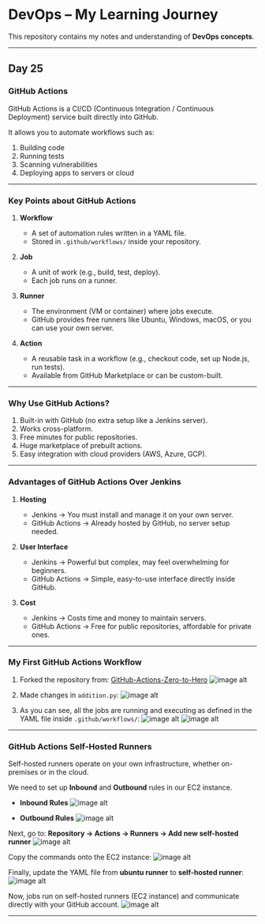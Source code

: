 # DevOps – My Learning Journey

This repository contains my notes and understanding of **DevOps concepts**.

---

## Day 25

### GitHub Actions

GitHub Actions is a CI/CD (Continuous Integration / Continuous Deployment) service built directly into GitHub.

It allows you to automate workflows such as:

1. Building code
2. Running tests
3. Scanning vulnerabilities
4. Deploying apps to servers or cloud

---

### Key Points about GitHub Actions

1. **Workflow**

   * A set of automation rules written in a YAML file.
   * Stored in `.github/workflows/` inside your repository.

2. **Job**

   * A unit of work (e.g., build, test, deploy).
   * Each job runs on a runner.

3. **Runner**

   * The environment (VM or container) where jobs execute.
   * GitHub provides free runners like Ubuntu, Windows, macOS, or you can use your own server.

4. **Action**

   * A reusable task in a workflow (e.g., checkout code, set up Node.js, run tests).
   * Available from GitHub Marketplace or can be custom-built.

---

### Why Use GitHub Actions?

1. Built-in with GitHub (no extra setup like a Jenkins server).
2. Works cross-platform.
3. Free minutes for public repositories.
4. Huge marketplace of prebuilt actions.
5. Easy integration with cloud providers (AWS, Azure, GCP).

---

### Advantages of GitHub Actions Over Jenkins

1. **Hosting**

   * Jenkins → You must install and manage it on your own server.
   * GitHub Actions → Already hosted by GitHub, no server setup needed.

2. **User Interface**

   * Jenkins → Powerful but complex, may feel overwhelming for beginners.
   * GitHub Actions → Simple, easy-to-use interface directly inside GitHub.

3. **Cost**

   * Jenkins → Costs time and money to maintain servers.
   * GitHub Actions → Free for public repositories, affordable for private ones.

---

### My First GitHub Actions Workflow

1. Forked the repository from:
   [GitHub-Actions-Zero-to-Hero](https://github.com/iam-veeramalla/GitHub-Actions-Zero-to-Hero)
   ![image alt](https://github.com/adhikarilaxman/DevOps-Journey/blob/48c0bac934a5554ecd2cb41bfdc00908aca53b3a/Day25/Day25%2001.jpg)

2. Made changes in `addition.py`:
   ![image alt](https://github.com/adhikarilaxman/DevOps-Journey/blob/48c0bac934a5554ecd2cb41bfdc00908aca53b3a/Day25/Day25%2002%20.jpg)

3. As you can see, all the jobs are running and executing as defined in the YAML file inside `.github/workflows/`:
   ![image alt](https://github.com/adhikarilaxman/DevOps-Journey/blob/48c0bac934a5554ecd2cb41bfdc00908aca53b3a/Day25/Day25%2003.jpg)
   ![image alt](https://github.com/adhikarilaxman/DevOps-Journey/blob/48c0bac934a5554ecd2cb41bfdc00908aca53b3a/Day25/Day25%2004.jpg)

---

### GitHub Actions Self-Hosted Runners

Self-hosted runners operate on your own infrastructure, whether on-premises or in the cloud.

We need to set up **Inbound** and **Outbound** rules in our EC2 instance.

* **Inbound Rules**
  ![image alt](https://github.com/adhikarilaxman/DevOps-Journey/blob/48c0bac934a5554ecd2cb41bfdc00908aca53b3a/Day25/Day25%2005%20Inbound%20Rules.jpg)

* **Outbound Rules**
  ![image alt](https://github.com/adhikarilaxman/DevOps-Journey/blob/48c0bac934a5554ecd2cb41bfdc00908aca53b3a/Day25/Day25%2006%20Outbound%20Rules.jpg)

Next, go to:
**Repository → Actions → Runners → Add new self-hosted runner**
![image alt](https://github.com/adhikarilaxman/DevOps-Journey/blob/48c0bac934a5554ecd2cb41bfdc00908aca53b3a/Day25/Day25%2007.jpg)

Copy the commands onto the EC2 instance:
![image alt](https://github.com/adhikarilaxman/DevOps-Journey/blob/48c0bac934a5554ecd2cb41bfdc00908aca53b3a/Day25/Day25%2008.jpg)

Finally, update the YAML file from **ubuntu runner** to **self-hosted runner**:
![image alt](https://github.com/adhikarilaxman/DevOps-Journey/blob/48c0bac934a5554ecd2cb41bfdc00908aca53b3a/Day25/Day25%2009.jpg)

Now, jobs run on self-hosted runners (EC2 instance) and communicate directly with your GitHub account.
![image alt](https://github.com/adhikarilaxman/DevOps-Journey/blob/48c0bac934a5554ecd2cb41bfdc00908aca53b3a/Day25/Day25%2010.jpg)

---
